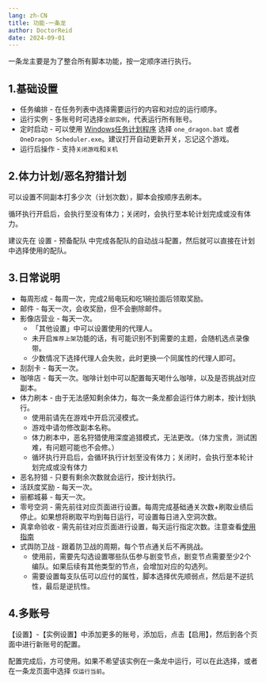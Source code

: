 ```yaml
---
lang: zh-CN
title: 功能-一条龙
author: DoctorReid
date: 2024-09-01
---
```


一条龙主要是为了整合所有脚本功能，按一定顺序进行执行。

## 1.基础设置

- 任务编排 - 在任务列表中选择需要运行的内容和对应的运行顺序。
- 运行实例 - 多账号时可选择`全部实例`，代表运行所有账号。
- 定时启动 - 可以使用 [Windows任务计划程序](../../../other/zh/windows_plan.md) 选择 `one_dragon.bat` 或者 `OneDragon Scheduler.exe`。建议打开自动更新开关，忘记这个游戏。
- 运行后操作 - 支持`关闭游戏`和`关机`

## 2.体力计划/恶名狩猎计划

可以设置不同副本打多少次（计划次数），脚本会按顺序去刷本。

循环执行开启后，会执行至没有体力；关闭时，会执行至本轮计划完成或没有体力。

建议先在 设置 - 预备配队 中完成各配队的自动战斗配置，然后就可以直接在计划中选择使用的配队。

## 3.日常说明

- 每周形成 - 每周一次，完成2局电玩和吃1碗拉面后领取奖励。
- 邮件 - 每天一次，会收奖励，但不会删除邮件。
- 影像店营业 - 每天一次。
  - 「其他设置」中可以设置使用的代理人。
  - 未开启`推荐上架`功能的话，有可能识别不到需要的主题，会随机选点录像带。
  - 少数情况下选择代理人会失败，此时更换一个同属性的代理人即可。
- 刮刮卡 - 每天一次。
- 咖啡店 - 每天一次。咖啡计划中可以配置每天喝什么咖啡，以及是否挑战对应副本。
- 体力刷本 - 由于无法感知剩余体力，每次一条龙都会运行体力刷本，按计划执行。
  - 使用前请先在游戏中开启沉浸模式。
  - 游戏中请勿修改副本名称。
  - 体力刷本中，恶名狩猎使用深度追猎模式，无法更改。（体力宝贵，测试困难，有问题可能也不会修。）
  - 循环执行开启后，会循环执行计划至没有体力；关闭时，会执行至本轮计划完成或没有体力
- 恶名狩猎 - 只要有剩余次数就会运行，按计划执行。
- 活跃度奖励 - 每天一次。
- 丽都城募 - 每天一次。
- 零号空洞 - 需先前往对应页面进行设置。每周完成基础通关次数+刷取业绩后停止。如果想将刷取平均到每日运行，可设置每日进入空洞次数。
- 真拿命验收 - 需先前往对应页面进行设置，每天运行指定次数。注意查看[使用指南](feat_game_assistant.md)
- 式舆防卫战 - 跟着防卫战的周期，每个节点通关后不再挑战。
  - 使用前，需要先勾选设置哪些队伍参与剧变节点，剧变节点需要至少2个编队。如果后续有其他类型的节点，会增加对应的勾选列。
  - 需要设置每支队伍可以应付的属性，脚本选择优先顺弱点，然后是不逆抗性，最后是逆抗性。


## 4.多账号

【设置】-【实例设置】中添加更多的账号，添加后，点击【启用】，然后到各个页面中进行新账号的配置。

配置完成后，方可使用。如果不希望该实例在一条龙中运行，可以在此选择，或者在一条龙页面中选择 `仅运行当前`。

